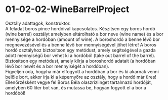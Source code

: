# 01-02-02-WineBarrelProject   
Osztály adattagok, konstruktor.    
A feladat boros pince hordóival kapcsolatos. Készítsen egy boros hordó (wine barrel) osztályt amelyben eltárolható a bor neve (wine name) és a bor mennyisége a hordóban (amount of wine). A boroshordó a benne lévő bor megnevezésével és a benne lévő bor mennyiségével jöhet létre! A boros hordó osztályhoz biztosítson egy metódust, amely segítségével a gazda adott mennyiségű bor vehet ki a hordóból (take out barrel of the barrel). Biztosítson egy metódust, amely kiírja a boroshordó adatait (a hordóban lévő bor nevét és a bor mennyiségét a hordóban).     
Figyeljen oda, hogyha már elfogyott a hordóban a bor és ki akarnak venni belőle bort, akkor írja ki a képernyőre az osztály, hogy a hordó már üres!    
Ellenőrzésként vegye fel Boros Béla olaszrizlinget tartalmazó hordóját, amelyben 60 liter bot van, és mutassa be, hogyan fogyott el a bor a hordóból!     
